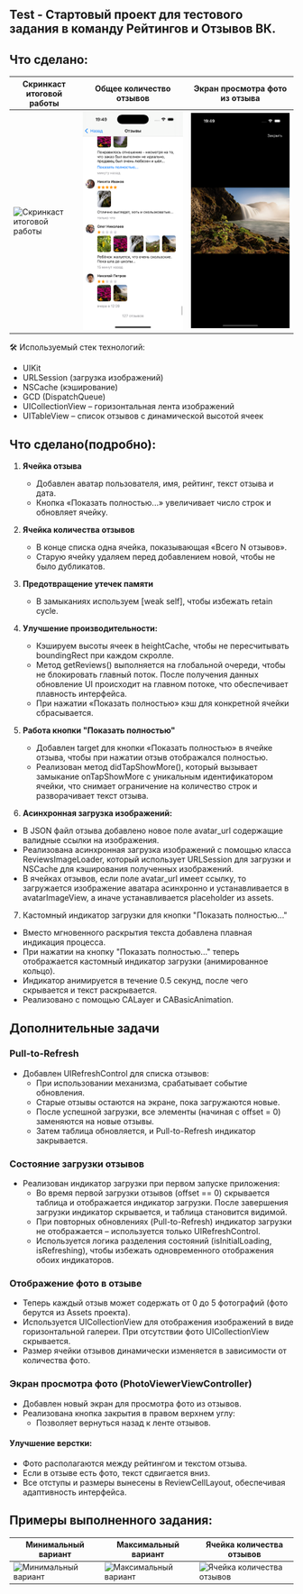 ## Test - Стартовый проект для тестового задания в команду Рейтингов и Отзывов ВК.

## Что сделано:
Скринкаст итоговой работы|Общее количество отзывов|Экран просмотра фото из отзыва
-|-|-
![Скринкаст итоговой работы](/Screenshots/vid_1.gif) | ![Общее количество отзывов](/Screenshots/all.png) | ![Экран просмотра фото из отзыва](/Screenshots/full.png)

🛠 Используемый стек технологий:
- UIKit
- URLSession (загрузка изображений)
- NSCache (кэширование)
- GCD (DispatchQueue)
- UICollectionView – горизонтальная лента изображений
- UITableView – список отзывов с динамической высотой ячеек

## Что сделано(подробно):
1. **Ячейка отзыва**
   - Добавлен аватар пользователя, имя, рейтинг, текст отзыва и дата.
   - Кнопка «Показать полностью...» увеличивает число строк и обновляет ячейку.

2. **Ячейка количества отзывов**
   - В конце списка одна ячейка, показывающая «Всего N отзывов».
   - Старую ячейку удаляем перед добавлением новой, чтобы не было дубликатов.

3. **Предотвращение утечек памяти**
   - В замыканиях используем [weak self], чтобы избежать retain cycle.

4. **Улучшение производительности:**
   - Кэшируем высоты ячеек в heightCache, чтобы не пересчитывать boundingRect при каждом скролле.
   - Метод getReviews() выполняется на глобальной очереди, чтобы не блокировать главный поток. После получения данных обновление UI происходит на главном потоке, что обеспечивает плавность интерфейса.
   - При нажатии «Показать полностью» кэш для конкретной ячейки сбрасывается.

5. **Работа кнопки "Показать полностью"**
   - Добавлен target для кнопки «Показать полностью» в ячейке отзыва, чтобы при нажатии отзыв отображался полностью.
   - Реализован метод didTapShowMore(), который вызывает замыкание onTapShowMore с уникальным идентификатором ячейки, что снимает ограничение на количество строк и разворачивает текст отзыва.

6. **Асинхронная загрузка изображений:**
  - В JSON файл отзыва добавлено новое поле avatar_url содержащие валидные ссылки на изображения.
  - Реализована асинхронная загрузка изображений с помощью класса ReviewsImageLoader, который использует URLSession для загрузки и NSCache для кэширования полученных изображений.
  - В ячейках отзывов, если поле avatar_url имеет ссылку, то загружается изображение аватара асинхронно и устанавливается в avatarImageView, а иначе устанавливается placeholder из assets.
7. Кастомный индикатор загрузки для кнопки "Показать полностью..."

- Вместо мгновенного раскрытия текста добавлена плавная индикация процесса.
- При нажатии на кнопку "Показать полностью..." теперь отображается кастомный индикатор загрузки (анимированное кольцо).
- Индикатор анимируется в течение 0.5 секунд, после чего скрывается и текст раскрывается.
- Реализовано с помощью CALayer и CABasicAnimation.

## Дополнительные задачи

### Pull-to-Refresh
- Добавлен UIRefreshControl для списка отзывов:
  - При использовании механизма, срабатывает событие обновления.
  - Старые отзывы остаются на экране, пока загружаются новые.
  - После успешной загрузки, все элементы (начиная с offset = 0) заменяются на новые отзывы.
  - Затем таблица обновляется, и Pull-to-Refresh индикатор закрывается.

### Состояние загрузки отзывов

- Реализован индикатор загрузки при первом запуске приложения:
  - Во время первой загрузки отзывов (offset == 0) скрывается таблица и отображается индикатор загрузки. После завершения загрузки индикатор скрывается, и таблица становится видимой.
  - При повторных обновлениях (Pull-to-Refresh) индикатор загрузки не отображается – используется только UIRefreshControl.
  - Используется логика разделения состояний (isInitialLoading, isRefreshing), чтобы избежать одновременного отображения обоих индикаторов.

### Отображение фото в отзыве

- Теперь каждый отзыв может содержать от 0 до 5 фотографий (фото берутся из Assets проекта).
- Используется UICollectionView для отображения изображений в виде горизонтальной галереи. При отсутствии фото UICollectionView скрывается.
- Размер ячейки отзывов динамически изменяется в зависимости от количества фото.

### Экран просмотра фото (PhotoViewerViewController)
- Добавлен новый экран для просмотра фото из отзывов.
- Реализована кнопка закрытия в правом верхнем углу:
  - Позволяет вернуться назад к ленте отзывов.

#### Улучшение верстки:
- Фото располагаются между рейтингом и текстом отзыва.
- Если в отзыве есть фото, текст сдвигается вниз.
- Все отступы и размеры вынесены в ReviewCellLayout, обеспечивая адаптивность интерфейса.


## Примеры выполненного задания:

Минимальный вариант|Максимальный вариант|Ячейка количества отзывов
-|-|-
![Минимальный вариант](/Screenshots/1.png) | ![Максимальный вариант](/Screenshots/2.png) | ![Ячейка количества отзывов](/Screenshots/3.png)
